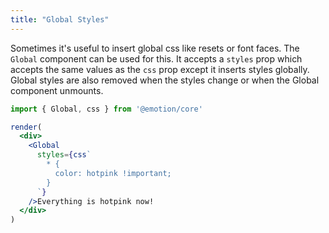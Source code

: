 ```yaml
---
title: "Global Styles"
---
```


Sometimes it's useful to insert global css like resets or font faces. The `Global` component can be used for this. It accepts a `styles` prop which accepts the same values as the `css` prop except it inserts styles globally. Global styles are also removed when the styles change or when the Global component unmounts.

```jsx live
import { Global, css } from '@emotion/core'

render(
  <div>
    <Global
      styles={css`
        * {
          color: hotpink !important;
        }
      `}
    />Everything is hotpink now!
  </div>
)
```
